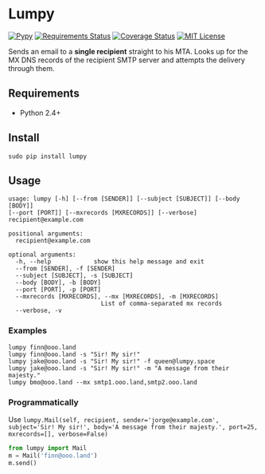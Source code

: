 # Lumpy

[![Pypy](https://img.shields.io/pypi/v/Lumpy.svg)](https://pypi.python.org/pypi/Lumpy)
[![Requirements Status](https://requires.io/github/jorgebg/lumpy/requirements.svg?branch=master)](https://requires.io/github/jorgebg/lumpy/requirements/?branch=master)
[![Coverage Status](https://coveralls.io/repos/jorgebg/lumpy/badge.svg)](https://coveralls.io/r/jorgebg/lumpy)
[![MIT License](https://img.shields.io/badge/license-MIT-green.svg)](https://github.com/jorgebg/lumpy/blob/master/LICENSE)

Sends an email to a **single recipient** straight to his MTA.
Looks up for the MX DNS records of the recipient SMTP server and attempts the delivery through them.

## Requirements
* Python 2.4+

## Install
```
sudo pip install lumpy
```

## Usage
```
usage: lumpy [-h] [--from [SENDER]] [--subject [SUBJECT]] [--body [BODY]]
[--port [PORT]] [--mxrecords [MXRECORDS]] [--verbose]
recipient@example.com

positional arguments:
  recipient@example.com

optional arguments:
  -h, --help            show this help message and exit
  --from [SENDER], -f [SENDER]
  --subject [SUBJECT], -s [SUBJECT]
  --body [BODY], -b [BODY]
  --port [PORT], -p [PORT]
  --mxrecords [MXRECORDS], --mx [MXRECORDS], -m [MXRECORDS]
                          List of comma-separated mx records
  --verbose, -v

```

### Examples
```
lumpy finn@ooo.land
lumpy finn@ooo.land -s "Sir! My sir!"
lumpy jake@ooo.land -s "Sir! My sir!" -f queen@lumpy.space
lumpy jake@ooo.land -s "Sir! My sir!" -m "A message from their majesty."
lumpy bmo@ooo.land --mx smtp1.ooo.land,smtp2.ooo.land
```

### Programmatically

Use `lumpy.Mail(self, recipient, sender='jorge@example.com', subject='Sir! My sir!', body='A message from their majesty.', port=25, mxrecords=[], verbose=False)
`

```python
from lumpy import Mail
m = Mail('finn@ooo.land')
m.send()
```
